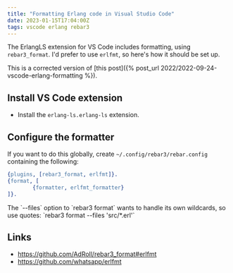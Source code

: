 ```yaml
---
title: "Formatting Erlang code in Visual Studio Code"
date: 2023-01-15T17:04:00Z
tags: vscode erlang rebar3
---
```


The ErlangLS extension for VS Code includes formatting, using `rebar3_format`. I'd prefer to use `erlfmt`, so here's how it should be set up.

<div class="callout callout-info" markdown="span">
This is a corrected version of [this post]({% post_url 2022/2022-09-24-vscode-erlang-formatting %}).
</div>

## Install VS Code extension

- Install the `erlang-ls.erlang-ls` extension.

## Configure the formatter

If you want to do this globally, create `~/.config/rebar3/rebar.config` containing the following:

```erlang
{plugins, [rebar3_format, erlfmt]}.
{format, [
        {formatter, erlfmt_formatter}
]}.
```

<div class="callout callout-warning" markdown="span">
The `--files` option to `rebar3 format` wants to handle its own wildcards, so use quotes: `rebar3 format --files 'src/*.erl'`
</div>

## Links

- <https://github.com/AdRoll/rebar3_format#erlfmt>
- <https://github.com/whatsapp/erlfmt>
